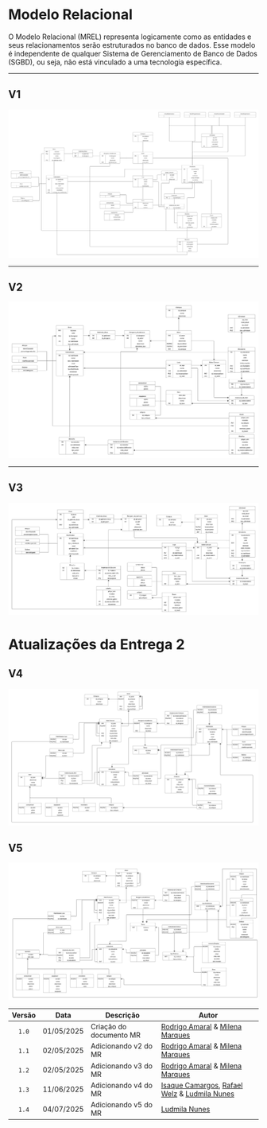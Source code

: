 # Modelo Relacional

O Modelo Relacional (MREL) representa logicamente como as entidades e seus relacionamentos serão estruturados no banco de dados. Esse modelo é independente de qualquer Sistema de Gerenciamento de Banco de Dados (SGBD), ou seja, não está vinculado a uma tecnologia específica.

---


## V1


![mr versão 1](../assets/mrv1.png)


---


## V2


![mr versão 2](../assets/mrv2.png)

---


## V3


![mr versão 3](../assets/mrv3.png)


# Atualizações da Entrega 2

## V4

![mr versão 4](../assets/mrv4.png)

## V5

![mr versão 5](../assets/mrv5.png)

| Versão |  Data  | Descrição| Autor                 |
| :----: | :--------: | ---------------------------------- | -------------------------------------------------------------------------------- |
| `1.0` | 01/05/2025 | Criação do documento MR      | [Rodrigo Amaral](https://github.com/rodrigoFAmaral) & [Milena Marques](https://github.com/milenamso)|
| `1.1` | 02/05/2025 | Adicionando v2 do MR      | [Rodrigo Amaral](https://github.com/rodrigoFAmaral) & [Milena Marques](https://github.com/milenamso)|
| `1.2` | 02/05/2025 | Adicionando v3 do MR      | [Rodrigo Amaral](https://github.com/rodrigoFAmaral) & [Milena Marques](https://github.com/milenamso)|
| `1.3` | 11/06/2025 | Adicionando v4 do MR      | [Isaque Camargos](https://github.com/isaqzin), [Rafael Welz](https://github.com/RafaelSchadt) & [Ludmila Nunes](https://github.com/ludmilaaysha)|
| `1.4` | 04/07/2025 | Adicionando v5 do MR      | [Ludmila Nunes](https://github.com/ludmilaaysha)|